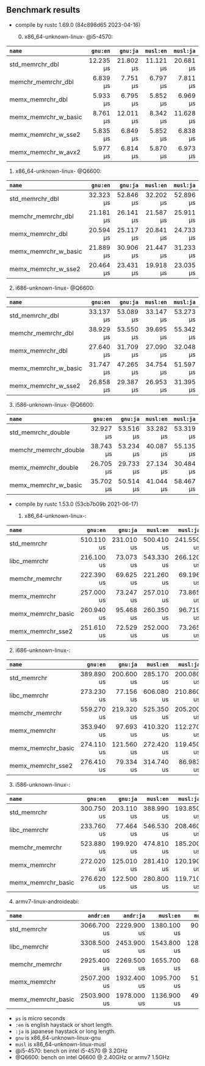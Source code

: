## Benchmark results

- compile by rustc 1.69.0 (84c898d65 2023-04-16)

  0. x86_64-unknown-linux- @i5-4570:

|         `name`          |  `gnu:en`   |  `gnu:ja`   |  `musl:en`  |  `musl:ja`  |
|:------------------------|------------:|------------:|------------:|------------:|
| std_memrchr_dbl         |   12.235 µs |   21.802 µs |   11.121 µs |   20.681 µs |
| memchr_memrchr_dbl      |    6.839 µs |    7.751 µs |    6.797 µs |    7.811 µs |
| memx_memrchr_dbl        |    5.933 µs |    6.795 µs |    5.852 µs |    6.969 µs |
| memx_memrchr_w_basic    |    8.761 µs |   12.011 µs |    8.342 µs |   11.628 µs |
| memx_memrchr_w_sse2     |    5.835 µs |    6.849 µs |    5.852 µs |    6.838 µs |
| memx_memrchr_w_avx2     |    5.977 µs |    6.814 µs |    5.870 µs |    6.973 µs |

  1. x86_64-unknown-linux- @Q6600:

|         `name`          |  `gnu:en`   |  `gnu:ja`   |  `musl:en`  |  `musl:ja`  |
|:------------------------|------------:|------------:|------------:|------------:|
| std_memrchr_dbl         |   32.323 µs |   52.846 µs |   32.202 µs |   52.896 µs |
| memchr_memrchr_dbl      |   21.181 µs |   26.141 µs |   21.587 µs |   25.911 µs |
| memx_memrchr_dbl        |   20.594 µs |   25.117 µs |   20.841 µs |   24.733 µs |
| memx_memrchr_w_basic    |   21.889 µs |   30.906 µs |   21.447 µs |   31.233 µs |
| memx_memrchr_w_sse2     |   20.464 µs |   23.431 µs |   19.918 µs |   23.035 µs |

  2. i686-unknown-linux- @Q6600:

|         `name`          |  `gnu:en`   |  `gnu:ja`   |  `musl:en`  |  `musl:ja`  |
|:------------------------|------------:|------------:|------------:|------------:|
| std_memrchr_dbl         |   33.137 µs |   53.089 µs |   33.147 µs |   53.273 µs |
| memchr_memrchr_dbl      |   38.929 µs |   53.550 µs |   39.695 µs |   55.342 µs |
| memx_memrchr_dbl        |   27.640 µs |   31.709 µs |   27.090 µs |   32.048 µs |
| memx_memrchr_w_basic    |   31.747 µs |   47.265 µs |   34.754 µs |   51.597 µs |
| memx_memrchr_w_sse2     |   26.858 µs |   29.387 µs |   26.953 µs |   31.395 µs |

  3. i586-unknown-linux- @Q6600:

|         `name`          |  `gnu:en`   |  `gnu:ja`   |  `musl:en`  |  `musl:ja`  |
|:------------------------|------------:|------------:|------------:|------------:|
| std_memrchr_double      |   32.927 µs |   53.516 µs |   33.282 µs |   53.319 µs |
| memchr_memrchr_double   |   38.743 µs |   53.234 µs |   40.087 µs |   55.135 µs |
| memx_memrchr_double     |   26.705 µs |   29.733 µs |   27.134 µs |   30.484 µs |
| memx_memrchr_w_basic    |   35.702 µs |   50.514 µs |   41.044 µs |   58.467 µs |


- compile by rustc 1.53.0 (53cb7b09b 2021-06-17)

  1. x86_64-unknown-linux-:

|         `name`          |  `gnu:en`   |  `gnu:ja`   |  `musl:en`  |  `musl:ja`  |
|:------------------------|------------:|------------:|------------:|------------:|
| std_memrchr             |  510.110 us |  231.010 us |  500.410 us |  241.550 us |
| libc_memrchr            |  216.100 us |   73.073 us |  543.330 us |  266.120 us |
| memchr_memrchr          |  222.390 us |   69.625 us |  221.260 us |   69.196 us |
| memx_memrchr            |  257.000 us |   73.247 us |  257.010 us |   73.865 us |
| memx_memrchr_basic      |  260.940 us |   95.468 us |  260.350 us |   96.719 us |
| memx_memrchr_sse2       |  251.610 us |   72.529 us |  252.000 us |   73.265 us |

  2. i686-unknown-linux-:

|         `name`          |  `gnu:en`   |  `gnu:ja`   |  `musl:en`  |  `musl:ja`  |
|:------------------------|------------:|------------:|------------:|------------:|
| std_memrchr             |  389.890 us |  200.600 us |  285.170 us |  200.080 us |
| libc_memrchr            |  273.230 us |   77.156 us |  606.080 us |  210.860 us |
| memchr_memrchr          |  559.270 us |  219.320 us |  525.350 us |  205.200 us |
| memx_memrchr            |  353.940 us |   97.693 us |  410.320 us |  112.270 us |
| memx_memrchr_basic      |  274.110 us |  121.560 us |  272.420 us |  119.450 us |
| memx_memrchr_sse2       |  276.410 us |   79.334 us |  314.740 us |   86.983 us |

  3. i586-unknown-linux-:

|         `name`          |  `gnu:en`   |  `gnu:ja`   |  `musl:en`  |  `musl:ja`  |
|:------------------------|------------:|------------:|------------:|------------:|
| std_memrchr             |  300.750 us |  203.110 us |  388.990 us |  193.850 us |
| libc_memrchr            |  233.760 us |   77.464 us |  546.530 us |  208.460 us |
| memchr_memrchr          |  523.880 us |  199.920 us |  474.810 us |  185.200 us |
| memx_memrchr            |  272.020 us |  125.010 us |  281.410 us |  120.190 us |
| memx_memrchr_basic      |  276.620 us |  122.500 us |  280.800 us |  119.710 us |

  4. armv7-linux-androideabi:

|         `name`          |  `andr:en`  |  `andr:ja`  |  `musl:en`  |  `musl:ja`  |
|:------------------------|------------:|------------:|------------:|------------:|
| std_memrchr             | 3066.700 us | 2229.900 us | 1380.100 us |  905.320 us |
| libc_memrchr            | 3308.500 us | 2453.900 us | 1543.800 us | 1285.000 us |
| memchr_memrchr          | 2925.400 us | 2269.500 us | 1655.700 us |  687.610 us |
| memx_memrchr            | 2507.200 us | 1932.400 us | 1095.700 us |  516.470 us |
| memx_memrchr_basic      | 2503.900 us | 1978.000 us | 1136.900 us |  496.970 us |

- `µs` is micro seconds
- `:en` is english haystack or short length.
- `:ja` is japanese haystack or long length.
- `gnu` is x86_64-unknown-linux-gnu
- `musl` is x86_64-unknown-linux-musl
- @i5-4570: bench on intel i5-4570 @ 3.2GHz
- @Q6600: bench on intel Q6600 @ 2.40GHz or armv7 1.5GHz
